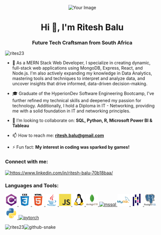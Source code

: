 <p align="center">
  <img src="https://github.com/Rites23/Rites23/assets/76614949/2e2940da-2c71-40c0-b24a-5ab0bdc7a302" alt="Your Image" width="2000">
</p>

<h1 align="center">Hi 👋, I'm Ritesh Balu</h1>
<h3 align="center">Future Tech Craftsman from South Africa</h3>

<p align="left"> <img src="https://komarev.com/ghpvc/?username=rites23&label=Profile%20views&color=0e75b6&style=flat" alt="rites23" /> </p>

- 🌱 As a MERN Stack Web Developer, I specialize in creating dynamic, full-stack web applications using MongoDB, Express, React, and Node.js. I'm also actively expanding my knowledge in Data Analytics, mastering tools and techniques to interpret and analyze data, and uncover insights that drive informed, data-driven decision-making.
- 🎓 Graduate of the HyperionDev Software Engineering Bootcamp, I’ve further refined my technical skills and deepened my passion for technology. Additionally, I hold a Diploma in IT - Networking, providing me with a solid foundation in IT and networking principles.

- 👯 I’m looking to collaborate on: **SQL, Python, R, Microsoft Power BI & Tableau**

- 📫 How to reach me: **ritesh.balu@gmail.com**

- ⚡ Fun fact: **My interest in coding was sparked by games!**

<h3 align="left">Connect with me:</h3>
<p align="left">
<a href="https://www.linkedin.com/in/ritesh-balu-70b18baa/" target="blank"><img align="center" src="https://raw.githubusercontent.com/rahuldkjain/github-profile-readme-generator/master/src/images/icons/Social/linked-in-alt.svg" alt="https://www.linkedin.com/in/ritesh-balu-70b18baa/" height="30" width="40" /></a>
</p>

<h3 align="left">Languages and Tools:</h3>
<p align="left"> <a href="https://www.w3schools.com/cs/" target="_blank" rel="noreferrer"> <img src="https://raw.githubusercontent.com/devicons/devicon/master/icons/csharp/csharp-original.svg" alt="csharp" width="40" height="40"/> </a> <a href="https://www.w3schools.com/css/" target="_blank" rel="noreferrer"> <img src="https://raw.githubusercontent.com/devicons/devicon/master/icons/css3/css3-original-wordmark.svg" alt="css3" width="40" height="40"/> </a> <a href="https://www.w3.org/html/" target="_blank" rel="noreferrer"> <img src="https://raw.githubusercontent.com/devicons/devicon/master/icons/html5/html5-original-wordmark.svg" alt="html5" width="40" height="40"/> </a> <a href="https://www.java.com" target="_blank" rel="noreferrer"> <img src="https://raw.githubusercontent.com/devicons/devicon/master/icons/java/java-original.svg" alt="java" width="40" height="40"/> </a> <a href="https://developer.mozilla.org/en-US/docs/Web/JavaScript" target="_blank" rel="noreferrer"> <img src="https://raw.githubusercontent.com/devicons/devicon/master/icons/javascript/javascript-original.svg" alt="javascript" width="40" height="40"/> </a> <a href="https://www.linux.org/" target="_blank" rel="noreferrer"> <img src="https://raw.githubusercontent.com/devicons/devicon/master/icons/linux/linux-original.svg" alt="linux" width="40" height="40"/> </a> <a href="https://www.mongodb.com/" target="_blank" rel="noreferrer"> <img src="https://raw.githubusercontent.com/devicons/devicon/master/icons/mongodb/mongodb-original-wordmark.svg" alt="mongodb" width="40" height="40"/> </a> <a href="https://www.microsoft.com/en-us/sql-server" target="_blank" rel="noreferrer"> <img src="https://www.svgrepo.com/show/303229/microsoft-sql-server-logo.svg" alt="mssql" width="40" height="40"/> </a> <a href="https://www.mysql.com/" target="_blank" rel="noreferrer"> <img src="https://raw.githubusercontent.com/devicons/devicon/master/icons/mysql/mysql-original-wordmark.svg" alt="mysql" width="40" height="40"/> </a> <a href="https://pandas.pydata.org/" target="_blank" rel="noreferrer"> <img src="https://raw.githubusercontent.com/devicons/devicon/2ae2a900d2f041da66e950e4d48052658d850630/icons/pandas/pandas-original.svg" alt="pandas" width="40" height="40"/> </a> <a href="https://www.postgresql.org" target="_blank" rel="noreferrer"> <img src="https://raw.githubusercontent.com/devicons/devicon/master/icons/postgresql/postgresql-original-wordmark.svg" alt="postgresql" width="40" height="40"/> </a> <a href="https://www.python.org" target="_blank" rel="noreferrer"> <img src="https://raw.githubusercontent.com/devicons/devicon/master/icons/python/python-original.svg" alt="python" width="40" height="40"/> </a> <a href="https://pytorch.org/" target="_blank" rel="noreferrer"> <img src="https://www.vectorlogo.zone/logos/pytorch/pytorch-icon.svg" alt="pytorch" width="40" height="40"/> </a> </p>

<p><img align="left" src="https://github-readme-stats.vercel.app/api/top-langs?username=rites23&show_icons=true&locale=en&layout=compact" alt="rites23" /></p>

<picture>
  <source media="(prefers-color-scheme: dark)" srcset="https://raw.githubusercontent.com/Rites23/Rites23/output/github-snake-dark.svg" />
  <source media="(prefers-color-scheme: light)" srcset="https://raw.githubusercontent.com/Rites23/Rites23/output/github-snake.svg" />
  <img alt="github-snake" src="https://raw.githubusercontent.com/tobiasmeyhoefer/tobiasmeyhoefer/output/github-snake.svg" />
</picture>


